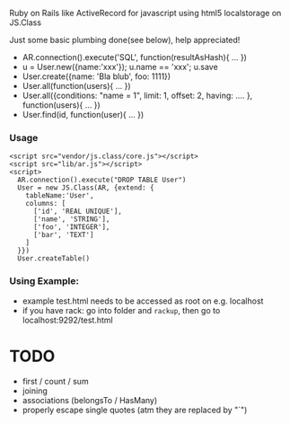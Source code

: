 Ruby on Rails like ActiveRecord for javascript using html5 localstorage on JS.Class

Just some basic plumbing done(see below), help appreciated!

 - AR.connection().execute('SQL', function(resultAsHash){ ... })
 - u = User.new({name:'xxx'}); u.name == 'xxx'; u.save
 - User.create({name: 'Bla blub', foo: 1111})
 - User.all(function(users){ ... })
 - User.all({conditions: "name = 1", limit: 1, offset: 2, having: .... }, function(users){ ... })
 - User.find(id, function(user){ ... })

### Usage
    <script src="vendor/js.class/core.js"></script>
    <script src="lib/ar.js"></script>
    <script>
      AR.connection().execute("DROP TABLE User")
      User = new JS.Class(AR, {extend: {
        tableName:'User',
        columns: [
          ['id', 'REAL UNIQUE'],
          ['name', 'STRING'],
          ['foo', 'INTEGER'],
          ['bar', 'TEXT']
        ]
      }})
      User.createTable()

### Using Example:
 - example test.html needs to be accessed as root on e.g. localhost
 - if you have rack: go into folder and `rackup`, then go to localhost:9292/test.html

TODO
====
 - first / count / sum
 - joining
 - associations (belongsTo / HasMany)
 - properly escape single quotes (atm they are replaced by "`")